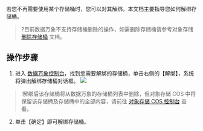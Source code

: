 若您不再需要使用某个存储桶时，您可以对其解绑。本文档主要指导您如何解绑存储桶。

>?目前数据万象不支持存储桶删除的操作，如需删除存储桶请参考对象存储 [删除存储桶](https://cloud.tencent.com/document/product/436/32433) 文档。

## 操作步骤
1. 进入 [数据万象控制台](https://console.cloud.tencent.com/ci/bucket)，找到您需要解绑的存储桶，单击右侧的【解绑】，系统将弹出解绑存储桶对话框。
![](https://main.qcloudimg.com/raw/f6183dbcf162d4f2779cd5e4b5c31aa5.png)
>!解绑后该存储桶将从数据万象的存储桶列表中删除，但对象存储 COS 中将保留该存储桶及存储桶中的全部内容，请前往 [对象存储 COS 控制台](https://console.cloud.tencent.com/cos5) 查看。
2. 单击【确定】即可解绑存储桶。

